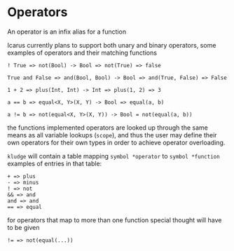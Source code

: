 # Operators

An operator is an infix alias for a function

Icarus currently plans to support both unary and binary operators,
some examples of operators and their matching functions

    ! True => not(Bool) -> Bool => not(True) => false

    True and False => and(Bool, Bool) -> Bool => and(True, False) => False

    1 + 2 => plus(Int, Int) -> Int => plus(1, 2) => 3

    a == b => equal<X, Y>(X, Y) -> Bool => equal(a, b)

    a != b => not(equal<X, Y>(X, Y)) -> Bool = not(equal(a, b))

the functions implemented operators are looked up through the same means as
all variable lookups (`scope`), and thus the user may define their own operators
for their own types in order to achieve operator overloading.

`kludge` will contain a table mapping `symbol *operator` to `symbol *function`
examples of entries in that table:

    + => plus
    - => minus
    ! => not
    && => and
    and => and
    == => equal

for operators that map to more than one function special thought will have to be given

    != => not(equal(...))


